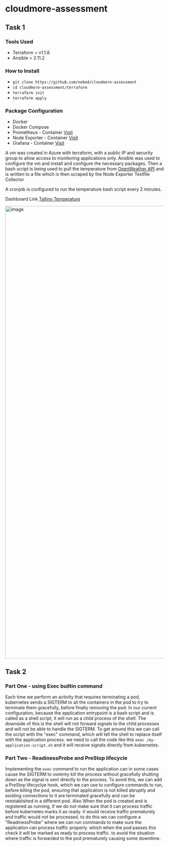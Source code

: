 # cloudmore-assessment

## Task 1

### Tools Used
 - Terraform = v1.1.8
 - Ansible = 2.11.2

### How to Install
 - `git clone https://github.com/nebed/cloudmore-assessment`
 - `cd cloudmore-assessment/terraform`
 - `terraform init`
 - `terraform apply`

### Package Configuration
 - Docker
 - Docker Compose
 - Prometheus - Container [Visit](http://40.122.71.123:9090)
 - Node Exporter - Container [Visit](http://40.122.71.123:9100)
 - Grafana - Container [Visit](http://40.122.71.123:3000)

A vm was created in Azure with terraform, with a public IP and security group to allow access to monitoring applications only. Ansible was used to configure the vm and install and configure the necessary packages.
Then a bash script is being used to pull the temperature from [OpenWeather API](https://openweathermap.org/api)
and is written to a file which is then scraped by the Node Exporter Textfile Collector

A cronjob is configured to run the temperature bash script every 2 minutes.

Dashboard Link [Tallinn Temperature](http://40.122.71.123:3000/d/oxCoOlQ7z/monitor-tallinn-temperature?orgId=1)

<img width="1440" alt="image" src="https://user-images.githubusercontent.com/22051438/165707700-68d3811c-5a50-4116-b54b-44cc03de39b7.png">


## Task 2

### Part One - using Exec builtin command

Each time we perform an activity that requires terminating a pod, kubernetes sends a SIGTERM to all the containers in the pod to try to terminate them gracefully, before finally removing the pod. 
In our current configuration, because the application entrypoint is a bash script and is called as a shell script, it will run as a child process of the shell. The downside of this is the shell will not forward signals to the child processes and will not be able to handle the SIGTERM.
To get around this we can call the script with the "exec" command, which will tell the shell to replace itself with the application process. we need to call the code like this `exec /my-application-script.sh` and it will receive signals directly from kubernetes.

### Part Two - ReadinessProbe and PreStop lifecycle

Implementing the `exec` command to run the application can in some cases cause the SIGTERM to violenty kill the process without gracefully shutting down as the signal is sent directly to the process. To avoid this, we can add a PreStop lifecyclye hook, which we can use to configure commands to run, before killing the pod, ensuring that application is not killed abruptly and existing connections to it are terminated gracefully and can be reestablished in a different pod. 
Also When the pod is created and is registered as running, if we do not make sure that it can process traffic before kubernetes marks it as ready. it would receive traffic prematurely and traffic would not be processed. to do this we can configure a "ReadinessProbe" where we can run commands to make sure the application can process traffic properly. which when the pod passes this check it will be marked as ready to process traffic. to avoid the situation where traffic is forwarded to the pod prematurely causing some downtime.

